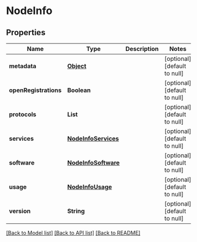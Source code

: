# NodeInfo
## Properties

| Name | Type | Description | Notes |
|------------ | ------------- | ------------- | -------------|
| **metadata** | [**Object**](.md) |  | [optional] [default to null] |
| **openRegistrations** | **Boolean** |  | [optional] [default to null] |
| **protocols** | **List** |  | [optional] [default to null] |
| **services** | [**NodeInfoServices**](NodeInfoServices.md) |  | [optional] [default to null] |
| **software** | [**NodeInfoSoftware**](NodeInfoSoftware.md) |  | [optional] [default to null] |
| **usage** | [**NodeInfoUsage**](NodeInfoUsage.md) |  | [optional] [default to null] |
| **version** | **String** |  | [optional] [default to null] |

[[Back to Model list]](../README.md#documentation-for-models) [[Back to API list]](../README.md#documentation-for-api-endpoints) [[Back to README]](../README.md)

